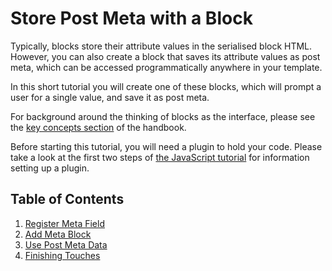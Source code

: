 # Store Post Meta with a Block

Typically, blocks store their attribute values in the serialised block HTML. However, you can also create a block that saves its attribute values as post meta, which can be accessed programmatically anywhere in your template.

In this short tutorial you will create one of these blocks, which will prompt a user for a single value, and save it as post meta.

For background around the thinking of blocks as the interface, please see the [key concepts section](/docs/architecture/key-concepts.md) of the handbook.

Before starting this tutorial, you will need a plugin to hold your code. Please take a look at the first two steps of [the JavaScript tutorial](/docs/howto-guides/javascript/readme.md) for information setting up a plugin.

## Table of Contents

1. [Register Meta Field](/docs/howto-guides/metabox/meta-block-2-register-meta.md)
2. [Add Meta Block](/docs/howto-guides/metabox/meta-block-3-add.md)
3. [Use Post Meta Data](/docs/howto-guides/metabox/meta-block-4-use-data.md)
4. [Finishing Touches](/docs/howto-guides/metabox/meta-block-5-finishing.md)

